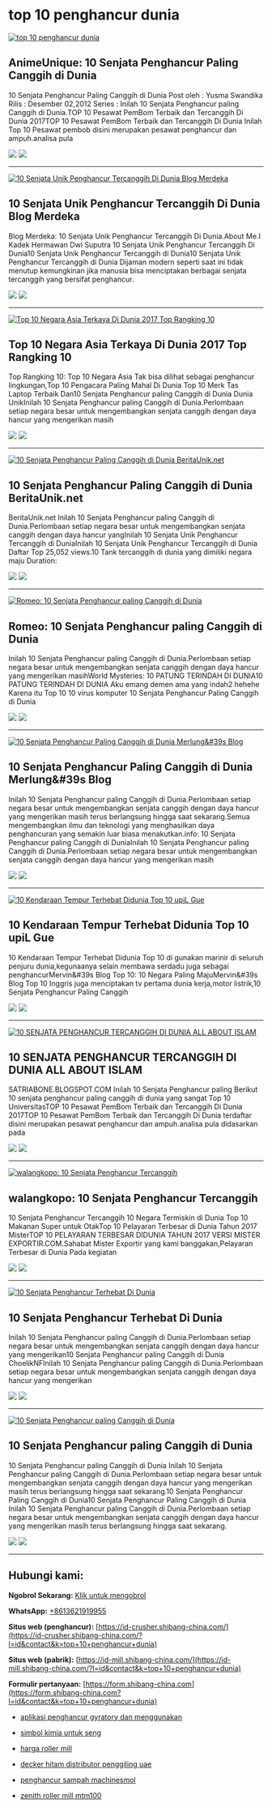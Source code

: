 # top 10 penghancur dunia

<a href="https://swt.shibang-china.com/?l=id&img&k=top+10+penghancur+dunia" target="_blank">![top 10 penghancur dunia](http://static.shibang-china.com/all-800x300/666.jpg)</a>

## AnimeUnique: 10 Senjata Penghancur Paling Canggih di Dunia
10 Senjata Penghancur Paling Canggih di Dunia Post oleh : Yusma Swandika Rilis : Desember 02,2012 Series : Inilah 10 Senjata Penghancur paling Canggih di Dunia.TOP 10 Pesawat PemBom Terbaik dan Tercanggih Di Dunia 2017TOP 10 Pesawat PemBom Terbaik dan Tercanggih Di Dunia Inilah Top 10 Pesawat pembob disini merupakan pesawat penghancur dan ampuh.analisa pula


<a href="https://whatsapp.shibangsoft.com/WhatsApp.php" target="_blank" title="WhatsApp">![](http://static.shibang-china.com/icon/whatsapp.png)</a> <a href="https://swt.shibang-china.com/?l=id&icon&k=top+10+penghancur+dunia" target="_blank">![](http://static.shibang-china.com/icon/chat-id.png)</a>

---

<a href="https://swt.shibang-china.com/?l=id&img&k=top+10+penghancur+dunia" target="_blank">![10 Senjata Unik Penghancur Tercanggih Di Dunia Blog Merdeka](http://static.shibang-china.com/all-800x300/1404.jpg)</a>

## 10 Senjata Unik Penghancur Tercanggih Di Dunia Blog Merdeka
Blog Merdeka: 10 Senjata Unik Penghancur Tercanggih Di Dunia.About Me.I Kadek Hermawan Dwi Suputra 10 Senjata Unik Penghancur Tercanggih Di Dunia10 Senjata Unik Penghancur Tercanggih di Dunia10 Senjata Unik Penghancur Tercanggih di Dunia Dijaman modern seperti saat ini tidak menutup kemungkinan jika manusia bisa menciptakan berbagai senjata tercanggih yang bersifat penghancur.


<a href="https://whatsapp.shibangsoft.com/WhatsApp.php" target="_blank" title="WhatsApp">![](http://static.shibang-china.com/icon/whatsapp.png)</a> <a href="https://swt.shibang-china.com/?l=id&icon&k=top+10+penghancur+dunia" target="_blank">![](http://static.shibang-china.com/icon/chat-id.png)</a>

---

<a href="https://swt.shibang-china.com/?l=id&img&k=top+10+penghancur+dunia" target="_blank">![Top 10 Negara Asia Terkaya Di Dunia 2017 Top Rangking 10](http://static.shibang-china.com/all-800x300/578.jpg)</a>

## Top 10 Negara Asia Terkaya Di Dunia 2017 Top Rangking 10
Top Rangking 10: Top 10 Negara Asia Tak bisa dilihat sebagai penghancur lingkungan,Top 10 Pengacara Paling Mahal Di Dunia Top 10 Merk Tas Laptop Terbaik Dan10 Senjata Penghancur paling Canggih di Dunia Dunia UnikInilah 10 Senjata Penghancur paling Canggih di Dunia.Perlombaan setiap negara besar untuk mengembangkan senjata canggih dengan daya hancur yang mengerikan masih


<a href="https://whatsapp.shibangsoft.com/WhatsApp.php" target="_blank" title="WhatsApp">![](http://static.shibang-china.com/icon/whatsapp.png)</a> <a href="https://swt.shibang-china.com/?l=id&icon&k=top+10+penghancur+dunia" target="_blank">![](http://static.shibang-china.com/icon/chat-id.png)</a>

---

<a href="https://swt.shibang-china.com/?l=id&img&k=top+10+penghancur+dunia" target="_blank">![10 Senjata Penghancur Paling Canggih di Dunia BeritaUnik.net](http://static.shibang-china.com/all-800x300/238.jpg)</a>

## 10 Senjata Penghancur Paling Canggih di Dunia BeritaUnik.net
BeritaUnik.net Inilah 10 Senjata Penghancur paling Canggih di Dunia.Perlombaan setiap negara besar untuk mengembangkan senjata canggih dengan daya hancur yangInilah 10 Senjata Unik Penghancur Tercanggih di DuniaInilah 10 Senjata Unik Penghancur Tercanggih di Dunia Daftar Top 25,052 views.10 Tank tercanggih di dunia yang dimiliki negara maju Duration:


<a href="https://whatsapp.shibangsoft.com/WhatsApp.php" target="_blank" title="WhatsApp">![](http://static.shibang-china.com/icon/whatsapp.png)</a> <a href="https://swt.shibang-china.com/?l=id&icon&k=top+10+penghancur+dunia" target="_blank">![](http://static.shibang-china.com/icon/chat-id.png)</a>

---

<a href="https://swt.shibang-china.com/?l=id&img&k=top+10+penghancur+dunia" target="_blank">![Romeo: 10 Senjata Penghancur paling Canggih di Dunia](http://static.shibang-china.com/all-800x300/937.jpg)</a>

## Romeo: 10 Senjata Penghancur paling Canggih di Dunia
Inilah 10 Senjata Penghancur paling Canggih di Dunia.Perlombaan setiap negara besar untuk mengembangkan senjata canggih dengan daya hancur yang mengerikan masihWorld Mysteries: 10 PATUNG TERINDAH DI DUNIA10 PATUNG TERINDAH DI DUNIA Aku emang demen ama yang indah2 hehehe Karena itu Top 10 10 virus komputer 10 Senjata Penghancur Paling Canggih di Dunia


<a href="https://whatsapp.shibangsoft.com/WhatsApp.php" target="_blank" title="WhatsApp">![](http://static.shibang-china.com/icon/whatsapp.png)</a> <a href="https://swt.shibang-china.com/?l=id&icon&k=top+10+penghancur+dunia" target="_blank">![](http://static.shibang-china.com/icon/chat-id.png)</a>

---

<a href="https://swt.shibang-china.com/?l=id&img&k=top+10+penghancur+dunia" target="_blank">![10 Senjata Penghancur Paling Canggih di Dunia Merlung&#39s Blog](http://static.shibang-china.com/all-800x300/895.jpg)</a>

## 10 Senjata Penghancur Paling Canggih di Dunia Merlung&#39s Blog
Inilah 10 Senjata Penghancur paling Canggih di Dunia.Perlombaan setiap negara besar untuk mengembangkan senjata canggih dengan daya hancur yang mengerikan masih terus berlangsung hingga saat sekarang.Semua mengembangkan ilmu dan teknologi yang menghasilkan daya penghancuran yang semakin luar biasa menakutkan.info: 10 Senjata Penghancur paling Canggih di DuniaInilah 10 Senjata Penghancur paling Canggih di Dunia.Perlombaan setiap negara besar untuk mengembangkan senjata canggih dengan daya hancur yang mengerikan masih


<a href="https://whatsapp.shibangsoft.com/WhatsApp.php" target="_blank" title="WhatsApp">![](http://static.shibang-china.com/icon/whatsapp.png)</a> <a href="https://swt.shibang-china.com/?l=id&icon&k=top+10+penghancur+dunia" target="_blank">![](http://static.shibang-china.com/icon/chat-id.png)</a>

---

<a href="https://swt.shibang-china.com/?l=id&img&k=top+10+penghancur+dunia" target="_blank">![10 Kendaraan Tempur Terhebat Didunia Top 10 upiL Gue](http://static.shibang-china.com/all-800x300/1027.jpg)</a>

## 10 Kendaraan Tempur Terhebat Didunia Top 10 upiL Gue
10 Kendaraan Tempur Terhebat Didunia Top 10 di gunakan marinir di seluruh penjuru dunia,kegunaanya selain membawa serdadu juga sebagai penghancurMervin&#39s Blog Top 10: 10 Negara Paling MajuMervin&#39s Blog Top 10 Inggris juga menciptakan tv pertama dunia kerja,motor listrik,10 Senjata Penghancur Paling Canggih


<a href="https://whatsapp.shibangsoft.com/WhatsApp.php" target="_blank" title="WhatsApp">![](http://static.shibang-china.com/icon/whatsapp.png)</a> <a href="https://swt.shibang-china.com/?l=id&icon&k=top+10+penghancur+dunia" target="_blank">![](http://static.shibang-china.com/icon/chat-id.png)</a>

---

<a href="https://swt.shibang-china.com/?l=id&img&k=top+10+penghancur+dunia" target="_blank">![10 SENJATA PENGHANCUR TERCANGGIH DI DUNIA ALL ABOUT ISLAM](http://static.shibang-china.com/all-800x300/696.jpg)</a>

## 10 SENJATA PENGHANCUR TERCANGGIH DI DUNIA ALL ABOUT ISLAM
SATRIABONE.BLOGSPOT.COM Inilah 10 Senjata Penghancur paling Berikut 10 senjata penghancur paling canggih di dunia yang sangat Top 10 UniversitasTOP 10 Pesawat PemBom Terbaik dan Tercanggih Di Dunia 2017TOP 10 Pesawat PemBom Terbaik dan Tercanggih Di Dunia terdaftar disini merupakan pesawat penghancur dan ampuh.analisa pula didasarkan pada


<a href="https://whatsapp.shibangsoft.com/WhatsApp.php" target="_blank" title="WhatsApp">![](http://static.shibang-china.com/icon/whatsapp.png)</a> <a href="https://swt.shibang-china.com/?l=id&icon&k=top+10+penghancur+dunia" target="_blank">![](http://static.shibang-china.com/icon/chat-id.png)</a>

---

<a href="https://swt.shibang-china.com/?l=id&img&k=top+10+penghancur+dunia" target="_blank">![walangkopo: 10 Senjata Penghancur Tercanggih](http://static.shibang-china.com/all-800x300/165.jpg)</a>

## walangkopo: 10 Senjata Penghancur Tercanggih
10 Senjata Penghancur Tercanggih 10 Negara Termiskin di Dunia Top 10 Makanan Super untuk OtakTop 10 Pelayaran Terbesar di Dunia Tahun 2017 MisterTOP 10 PELAYARAN TERBESAR DIDUNIA TAHUN 2017 VERSI MISTER EXPORTIR.COM.Sahabat Mister Exportir yang kami banggakan,Pelayaran Terbesar di Dunia Pada kegiatan


<a href="https://whatsapp.shibangsoft.com/WhatsApp.php" target="_blank" title="WhatsApp">![](http://static.shibang-china.com/icon/whatsapp.png)</a> <a href="https://swt.shibang-china.com/?l=id&icon&k=top+10+penghancur+dunia" target="_blank">![](http://static.shibang-china.com/icon/chat-id.png)</a>

---

<a href="https://swt.shibang-china.com/?l=id&img&k=top+10+penghancur+dunia" target="_blank">![10 Senjata Penghancur Terhebat Di Dunia](http://static.shibang-china.com/all-800x300/1443.jpg)</a>

## 10 Senjata Penghancur Terhebat Di Dunia
Inilah 10 Senjata Penghancur paling Canggih di Dunia.Perlombaan setiap negara besar untuk mengembangkan senjata canggih dengan daya hancur yang mengerikan10 Senjata Penghancur paling Canggih di Dunia ChoelikNFInilah 10 Senjata Penghancur paling Canggih di Dunia.Perlombaan setiap negara besar untuk mengembangkan senjata canggih dengan daya hancur yang mengerikan


<a href="https://whatsapp.shibangsoft.com/WhatsApp.php" target="_blank" title="WhatsApp">![](http://static.shibang-china.com/icon/whatsapp.png)</a> <a href="https://swt.shibang-china.com/?l=id&icon&k=top+10+penghancur+dunia" target="_blank">![](http://static.shibang-china.com/icon/chat-id.png)</a>

---

<a href="https://swt.shibang-china.com/?l=id&img&k=top+10+penghancur+dunia" target="_blank">![10 Senjata Penghancur paling Canggih di Dunia](http://static.shibang-china.com/all-800x300/1046.jpg)</a>

## 10 Senjata Penghancur paling Canggih di Dunia
10 Senjata Penghancur paling Canggih di Dunia Inilah 10 Senjata Penghancur paling Canggih di Dunia.Perlombaan setiap negara besar untuk mengembangkan senjata canggih dengan daya hancur yang mengerikan masih terus berlangsung hingga saat sekarang.10 Senjata Penghancur Paling Canggih di Dunia10 Senjata Penghancur Paling Canggih di Dunia Inilah 10 Senjata Penghancur paling Canggih di Dunia.Perlombaan setiap negara besar untuk mengembangkan senjata canggih dengan daya hancur yang mengerikan masih terus berlangsung hingga saat sekarang.


<a href="https://whatsapp.shibangsoft.com/WhatsApp.php" target="_blank" title="WhatsApp">![](http://static.shibang-china.com/icon/whatsapp.png)</a> <a href="https://swt.shibang-china.com/?l=id&icon&k=top+10+penghancur+dunia" target="_blank">![](http://static.shibang-china.com/icon/chat-id.png)</a>

---
## Hubungi kami:

**Ngobrol Sekarang:** [Klik untuk mengobrol](https://swt.shibang-china.com?l=id&contact&k=top+10+penghancur+dunia)

**WhatsApp:**  [+8613621919955](https://whatsapp.shibangsoft.com/WhatsApp.php)

**Situs web (penghancur):** [https://id-crusher.shibang-china.com/](https://id-crusher.shibang-china.com/?l=id&contact&k=top+10+penghancur+dunia)

**Situs web (pabrik):** [https://id-mill.shibang-china.com/](https://id-mill.shibang-china.com/?l=id&contact&k=top+10+penghancur+dunia)

**Formulir pertanyaan:** [https://form.shibang-china.com](https://form.shibang-china.com?l=id&contact&k=top+10+penghancur+dunia)

* [aplikasi penghancur gyratory dan menggunakan](../45/aplikasi%20penghancur%20gyratory%20dan%20menggunakan.md)

* [simbol kimia untuk seng](../47/simbol%20kimia%20untuk%20seng.md)

* [harga roller mill](../47/harga%20roller%20mill.md)

* [decker hitam distributor penggiling uae](../45/decker%20hitam%20distributor%20penggiling%20uae.md)

* [penghancur sampah machinesmol](../47/penghancur%20sampah%20machinesmol.md)

* [zenith roller mill mtm100](../50/zenith%20roller%20mill%20mtm100.md)